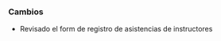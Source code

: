 <h3>Cambios</h3>
<ul>
    <li>Revisado el form de registro de asistencias de instructores</li>
</ul>